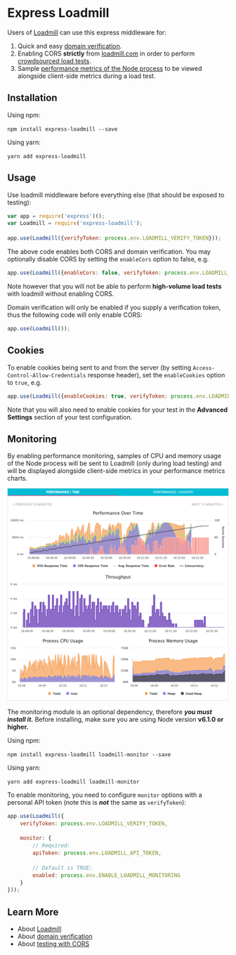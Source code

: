# Express Loadmill
Users of [Loadmill](https://www.loadmill.com) can use this express middleware for: 
1. Quick and easy [domain verification](https://docs.loadmill.com/domain-verification.html).
2. Enabling CORS **strictly** from [loadmill.com](https://www.loadmill.com) in order to perform [crowdsourced load tests](https://docs.loadmill.com/testing-with-cors.html).
3. Sample [performance metrics of the Node process](#monitoring) to be viewed alongside client-side metrics during a load test.

## Installation
Using npm:

`npm install express-loadmill --save`

Using yarn:

`yarn add express-loadmill`

## Usage
Use loadmill middleware before everything else (that should be exposed to testing):
```js
var app = require('express')();
var Loadmill = require('express-loadmill');

app.use(Loadmill({verifyToken: process.env.LOADMILL_VERIFY_TOKEN}));
```

The above code enables both CORS and domain verification. You may optionally disable CORS by setting the `enableCors` option to false, e.g.
```js
app.use(Loadmill({enableCors: false, verifyToken: process.env.LOADMILL_VERIFY_TOKEN}));
```
Note however that you will not be able to perform **high-volume load tests** with loadmill without enabling CORS.

Domain verification will only be enabled if you supply a verification token, thus the following code will only enable CORS:
```js
app.use(Loadmill());
```

## Cookies
To enable cookies being sent to and from the server (by setting `Access-Control-Allow-Credentials` response header), 
set the `enableCookies` option to `true`, e.g.
```js
app.use(Loadmill({enableCookies: true, verifyToken: process.env.LOADMILL_VERIFY_TOKEN}));
```
Note that you will also need to enable cookies for your test in the **Advanced Settings** section of your test configuration.

## Monitoring
By enabling performance monitoring, samples of CPU and memory usage of the Node process will be sent to Loadmill
(only during load testing) and will be displayed alongside client-side metrics in your performance metrics charts.

![express-loadmill](metrics-charts.png)

The monitoring module is an optional dependency, therefore **_you must install it._**
Before installing, make sure you are using Node version **v6.1.0 or higher.**

Using npm:

`npm install express-loadmill loadmill-monitor --save`

Using yarn:

`yarn add express-loadmill loadmill-monitor`

To enable monitoring, you need to configure `monitor` options with a personal API token (note this is **_not_** the same as `verifyToken`):
```js
app.use(Loadmill({
    verifyToken: process.env.LOADMILL_VERIFY_TOKEN,

    monitor: {
        // Required:
        apiToken: process.env.LOADMILL_API_TOKEN,

        // Default is TRUE:
        enabled: process.env.ENABLE_LOADMILL_MONITORING
    }
}));
```

## Learn More
- About [Loadmill](https://www.loadmill.com)
- About [domain verification](https://docs.loadmill.com/domain-verification.html)
- About [testing with CORS](https://docs.loadmill.com/testing-with-cors.html)
